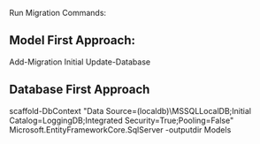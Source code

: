Run Migration Commands:

## Model First Approach:

Add-Migration Initial
Update-Database

## Database First Approach

scaffold-DbContext "Data Source=(localdb)\MSSQLLocalDB;Initial Catalog=LoggingDB;Integrated Security=True;Pooling=False" Microsoft.EntityFrameworkCore.SqlServer -outputdir Models
